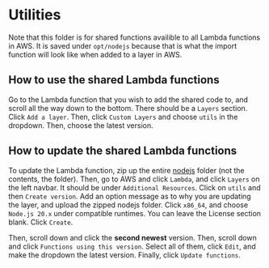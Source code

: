 # Utilities

Note that this folder is for shared functions availible to all Lambda functions in AWS. It is saved under `opt/nodejs` because that is what the import function will look like when added to a layer in AWS.

## How to use the shared Lambda functions

Go to the Lambda function that you wish to add the shared code to, and scroll all the way down to the bottom. There should be a `Layers` section. Click `Add a layer`. Then, click `Custom Layers` and choose `utils` in the dropdown. Then, choose the latest version.

## How to update the shared Lambda functions

To update the Lambda function, zip up the entire [nodejs](/src/backend/opt/nodejs/) folder (not the contents, the folder). Then, go to AWS and click `Lambda`, and click `Layers` on the left navbar. It should be under `Additional Resources`. Click on `utils` and then `Create version`. Add an option message as to why you are updating the layer, and upload the zipped nodejs folder. Click `x86_64`, and choose `Node.js 20.x` under compatible runtimes. You can leave the License section blank. Click `Create`.

Then, scroll down and click the **second newest** version. Then, scroll down and click `Functions using this version`. Select all of them, click `Edit`, and make the dropdown the latest version. Finally, click `Update functions`.
